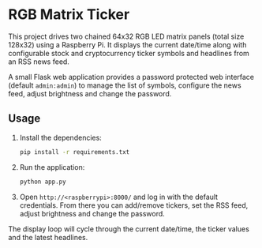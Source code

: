 # RGB Matrix Ticker

This project drives two chained 64x32 RGB LED matrix panels (total size
128x32) using a Raspberry Pi.  It displays the current date/time along
with configurable stock and cryptocurrency ticker symbols and headlines
from an RSS news feed.

A small Flask web application provides a password protected web
interface (default ``admin:admin``) to manage the list of symbols,
configure the news feed, adjust brightness and change the password.

## Usage

1. Install the dependencies:
   ```bash
   pip install -r requirements.txt
   ```
2. Run the application:
   ```bash
   python app.py
   ```
3. Open `http://<raspberrypi>:8000/` and log in with the default
   credentials.  From there you can add/remove tickers, set the RSS feed,
   adjust brightness and change the password.

The display loop will cycle through the current date/time, the ticker
values and the latest headlines.

